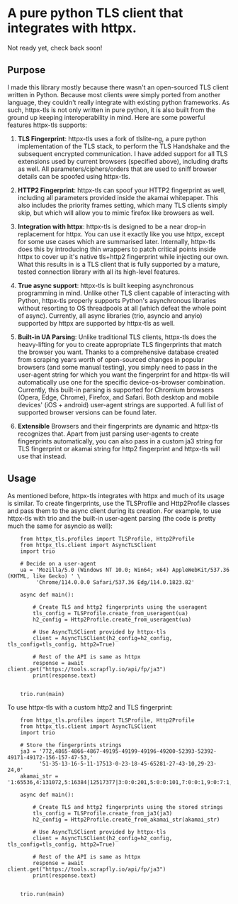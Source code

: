 # A pure python TLS client that integrates with httpx.

Not ready yet, check back soon!

 
## Purpose

I made this library mostly because there wasn't an open-sourced TLS client written in Python. Because most clients were 
simply ported from another language, they couldn't really integrate with existing python frameworks. As such, httpx-tls 
is not only written in pure python, it is also built from the ground up keeping interoperability in mind. Here are some 
powerful features httpx-tls supports:

1. **TLS Fingerprint**:
httpx-tls uses a fork of tlslite-ng, a pure python implementation of the TLS stack, to perform the TLS Handshake and the subsequent encrypted 
communication. I have added support for all TLS extensions used by current browsers (specified above), including drafts as well. 
All parameters/ciphers/orders that are used to sniff browser details can be spoofed using httpx-tls.

2. **HTTP2 Fingerprint**:
httpx-tls can spoof your HTTP2 fingerprint as well, including all parameters provided inside the akamai whitepaper. This 
also includes the priority frames setting, which many TLS clients simply skip, but which will allow you to mimic firefox like 
browsers as well.

3. **Integration with httpx**:
httpx-tls is designed to be a near drop-in replacement for httpx. You can use it exactly like you use httpx, except for some use 
cases which are summarised later. Internally, httpx-tls does this by introducing thin wrappers to patch critical points 
inside httpx to cover up it's native tls+http2 fingerprint while injecting our own. What this results in is a TLS client that is 
fully supported by a mature, tested connection library with all its high-level features.

4. **True async support**:
httpx-tls is built keeping asynchronous programming in mind. Unlike other TLS client capable of interacting with Python,
httpx-tls properly supports Python's asynchronous libraries without resorting to OS threadpools at all 
(which defeat the whole point of async). Currently, all async libraries (trio, asyncio and anyio) supported by httpx are
supported by httpx-tls as well.

5. **Built-in UA Parsing**:
Unlike traditional TLS clients, httpx-tls does the heavy-lifting for you to create appropriate TLS fingerprints that 
match the browser you want. Thanks to a comprehensive database created from scraping years worth of open-sourced changes 
in popular browsers (and some manual testing), you simply need to pass in the user-agent string for which you want the 
fingerprint for and httpx-tls will automatically use one for the specific device-os-browser combination. Currently, 
this built-in parsing is supported for Chromium browsers (Opera, Edge, Chrome), Firefox, and Safari. Both desktop and 
mobile devices' (iOS + android) user-agent strings are supported. A full list of supported browser versions can be found 
later.

6. **Extensible**
Browsers and their fingerprints are dynamic and httpx-tls recognizes that. Apart from just parsing user-agents to create 
fingerprints automatically, you can also pass in a custom ja3 string for TLS fingerprint or akamai string for http2 
fingerprint and httpx-tls will use that instead.

## Usage

As mentioned before, httpx-tls integrates with httpx and much of its usage is similar. To create fingerprints, use the 
TLSProfile and Http2Profile classes and pass them to the async client during its creation. For example, to use httpx-tls with trio 
and the built-in user-agent parsing (the code is pretty much the same for asyncio as well):
    
```
    from httpx_tls.profiles import TLSProfile, Http2Profile
    from httpx_tls.client import AsyncTLSClient
    import trio
    
    # Decide on a user-agent
    ua = 'Mozilla/5.0 (Windows NT 10.0; Win64; x64) AppleWebKit/537.36 (KHTML, like Gecko) ' \
         'Chrome/114.0.0.0 Safari/537.36 Edg/114.0.1823.82'
    
    async def main():
    
        # Create TLS and http2 fingerprints using the useragent
        tls_config = TLSProfile.create_from_useragent(ua)
        h2_config = Http2Profile.create_from_useragent(ua)
        
        # Use AsyncTLSClient provided by httpx-tls
        client = AsyncTLSClient(h2_config=h2_config, tls_config=tls_config, http2=True)
        
        # Rest of the API is same as httpx
        response = await client.get("https://tools.scrapfly.io/api/fp/ja3")
        print(response.text)
    
    
    trio.run(main)
```

To use httpx-tls with a custom http2 and TLS fingerprint:

```
    from httpx_tls.profiles import TLSProfile, Http2Profile
    from httpx_tls.client import AsyncTLSClient
    import trio
    
    # Store the fingerprints strings
    ja3 = '772,4865-4866-4867-49195-49199-49196-49200-52393-52392-49171-49172-156-157-47-53,'
          '51-35-13-16-5-11-17513-0-23-18-45-65281-27-43-10,29-23-24,0'
    akamai_str = '1:65536,4:131072,5:16384|12517377|3:0:0:201,5:0:0:101,7:0:0:1,9:0:7:1,11:0:3:1,13:0:0:241|m,p,a,s'
    
    async def main():
    
        # Create TLS and http2 fingerprints using the stored strings
        tls_config = TLSProfile.create_from_ja3(ja3)
        h2_config = Http2Profile.create_from_akamai_str(akamai_str)
        
        # Use AsyncTLSClient provided by httpx-tls
        client = AsyncTLSClient(h2_config=h2_config, tls_config=tls_config, http2=True)
        
        # Rest of the API is same as httpx
        response = await client.get("https://tools.scrapfly.io/api/fp/ja3")
        print(response.text)
    
    
    trio.run(main)
```

